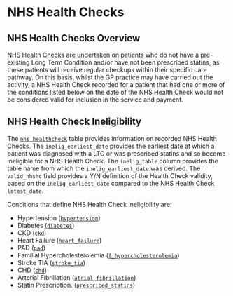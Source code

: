 # NHS Health Checks
## NHS Health Checks Overview
NHS Health Checks are undertaken on patients who do not have a pre-existing Long Term Condition and/or have not been prescribed statins, as these patients will receive regular checkups within their
specific care pathway. On this basis, whilst the GP practice may have carried out the activity, a NHS Health Check recorded for a patient that had one or more of the conditions listed below on the date of the NHS Health Check would not be considered valid for inclusion in the service and payment.

## NHS Health Check Ineligibility
The [`nhs_healthcheck`](../Data/NHS_Health_Checks.md#nhs_healthcheck-nhs-health-check-done-nhs-hc) table provides information on recorded NHS Health Checks.  The `inelig_earliest_date` provides the earliest date at which a patient was diagnosed with a LTC or was prescribed statins and so become ineligible for a NHS Health Check. The `inelig_table` column provides the table name from which the `inelig_earliest_date` was derived. The `valid_nhshc` field provides a Y/N definition of the Health Check validity, based on the `inelig_earliest_date` compared to the NHS Health Check `latest_date`.

Conditions that define NHS Health Check ineligibility are:

- Hypertension ([`hypertension`](../Data/Registers.md#hypertension-ht))
- Diabetes ([`diabetes`](../Data/Registers.md#diabetes-diabetes-mellitus-dm))
- CKD ([`ckd`](../Data/Registers.md#ckd-chronic-kidney-disease))
- Heart Failure ([`heart_failure`](../Data/Registers.md#heart_failure-hf))
- PAD ([`pad`](../Data/Registers.md#pad-peripheral-arterial-disease))
- Familial Hypercholesterolemia ([`f_hypercholesterolemia`](../Data/Registers.md#f_hypercholesterolemia-familial-hypercholesteremia-fh))
- Stroke TIA ([`stroke_tia`](../Data/Registers.md#stroke_tia-stroke-transient-ischaemia-attack))
- CHD ([`chd`](../Data/Registers.md#chd-chronic-heart-disease))
- Arterial Fibrillation ([`atrial_fibrillation`](../Data/Registers.md#atrial_fibrillation-af))
- Statin Prescription. ([`prescribed_statins`](../Data/Prescriptions.md#prescribed_statins))
